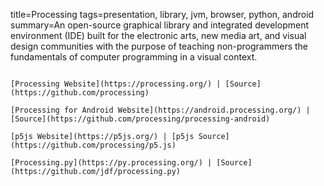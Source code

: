 title=Processing
tags=presentation, library, jvm, browser, python, android
summary=An open-source graphical library and integrated development environment (IDE) built for the electronic arts, new media art, and visual design communities with the purpose of teaching non-programmers the fundamentals of computer programming in a visual context.
~~~~~~

[Processing Website](https://processing.org/) | [Source](https://github.com/processing)

[Processing for Android Website](https://android.processing.org/) | [Source](https://github.com/processing/processing-android)

[p5js Website](https://p5js.org/) | [p5js Source](https://github.com/processing/p5.js)

[Processing.py](https://py.processing.org/) | [Source](https://github.com/jdf/processing.py)


